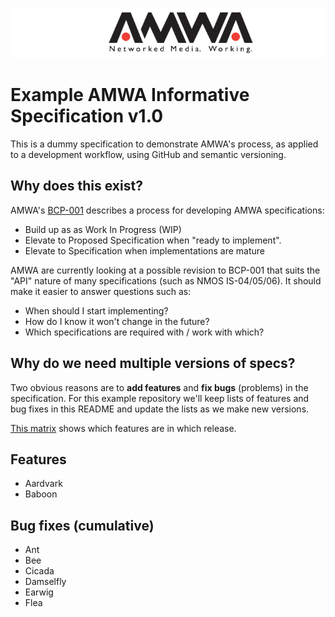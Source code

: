
![AMWA](images/amwa_header-logo.png)

# Example AMWA Informative Specification v1.0

This is a dummy specification to demonstrate AMWA's process, as applied to a development workflow, using GitHub and semantic versioning.

## Why does this exist?

AMWA's [BCP-001] describes a process for developing AMWA specifications:

- Build up as as Work In Progress (WIP)
- Elevate to Proposed Specification when "ready to implement".
- Elevate to Specification when implementations are mature

AMWA are currently looking at a possible revision to BCP-001 that suits the "API" nature of many specifications (such as NMOS IS-04/05/06). It should make it easier to answer questions such as:

 - When should I start implementing?
 - How do I know it won't change in the future?
 - Which specifications are required with / work with which?

## Why do we need multiple versions of specs?

Two obvious reasons are to **add features** and **fix bugs** (problems) in the specification. For this example repository we'll keep lists of features and bug fixes in this README and update the lists as we make new versions. 

[This matrix](Version-matrix.md) shows which features are in which release.

## Features

- Aardvark
- Baboon

## Bug fixes (cumulative)

- Ant
- Bee
- Cicada
- Damselfly
- Earwig
- Flea

[//]: # (References/Links)

[BCP-001]: http://amwa.tv/projects/BCP-001.shtml "BCP-001: AMWA Specification Process"
